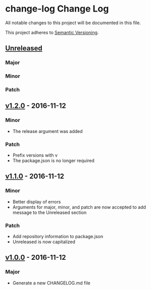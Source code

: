 # change-log Change Log

All notable changes to this project will be documented in this file.

This project adheres to [Semantic Versioning](http://semver.org/).

## [Unreleased]
### Major
### Minor
### Patch

## [v1.2.0] - 2016-11-12
### Minor
- The release argument was added
### Patch
- Prefix versions with v
- The package.json is no longer required

## [v1.1.0] - 2016-11-12
### Minor
- Better display of errors
- Arguments for major, minor, and patch are now accepted to add message 
to the Unreleased section
### Patch
- Add repository information to package.json
- Unreleased is now capitalized 

## [v1.0.0] - 2016-11-12
### Major
- Generate a new CHANGELOG.md file

[Unreleased]: https://github.com/majgis/change-log/compare/v1.2.0...master
[v1.2.0]: https://github.com/majgis/change-log/compare/v1.1.0...v1.2.0
[v1.1.0]: https://github.com/majgis/change-log/compare/v1.0.0...v1.1.0
[v1.0.0]: https://github.com/majgis/change-log/commits/v1.0.0



























